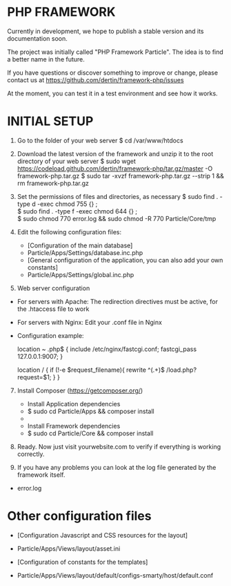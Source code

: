 # PHP FRAMEWORK #

Currently in development, we hope to publish a stable version and its documentation soon.

The project was initially called "PHP Framework Particle". The idea is to find a better name in the future.

If you have questions or discover something to improve or change, please contact us at https://github.com/dertin/framework-php/issues

At the moment, you can test it in a test environment and see how it works.

# INITIAL SETUP #

1. Go to the folder of your web server
    $ cd /var/www/htdocs

2. Download the latest version of the framework and unzip it to the root directory of your web server
    $ sudo wget https://codeload.github.com/dertin/framework-php/tar.gz/master -O framework-php.tar.gz
    $ sudo tar -xvzf framework-php.tar.gz --strip 1 && rm framework-php.tar.gz

4. Set the permissions of files and directories, as necessary
    $ sudo find . -type d -exec chmod 755 {} \;</br>
    $ sudo find . -type f -exec chmod 644 {} \;</br>
    $ sudo chmod 770 error.log && sudo chmod -R 770 Particle/Core/tmp

5. Edit the following configuration files:

    * [Configuration of the main database]
    * Particle/Apps/Settings/database.inc.php</br>
    * [General configuration of the application, you can also add your own constants]
    * Particle/Apps/Settings/global.inc.php

6. Web server configuration

  * For servers with Apache: The redirection directives must be active, for the .htaccess file to work

  * For servers with Nginx: Edit your .conf file in Nginx

  - Configuration example:

    location ~ \.php$ {
  		include /etc/nginx/fastcgi.conf;
  		fastcgi_pass 127.0.0.1:9007;
  	}

  	location / {
      if (!-e $request_filename){
          rewrite ^(.+)$ /load.php?request=$1;
      }
    }

7. Install Composer (https://getcomposer.org/)

    * Install Application dependencies
    - $ sudo cd Particle/Apps && composer install
    -
    * Install Framework dependencies
    - $ sudo cd Particle/Core && composer install

8. Ready. Now just visit yourwebsite.com to verify if everything is working correctly.

9. If you have any problems you can look at the log file generated by the framework itself.
  - error.log

# Other configuration files #

* [Configuration Javascript and CSS resources for the layout]
- Particle/Apps/Views/layout/asset.ini

* [Configuration of constants for the templates]
- Particle/Apps/Views/layout/default/configs-smarty/host/default.conf

